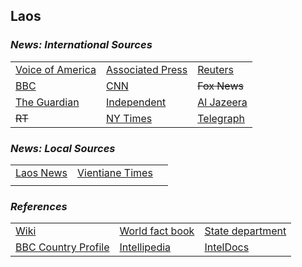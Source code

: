 ## Laos ##

### _News: International Sources_ ###
|   |   |   |
| --- | --- | --- |
| [Voice of America](https://www.voanews.com/search?search_api_fulltext=Laos&type=1&sort_by=publication_time) | [Associated Press](https://apnews.com/Laos) | [Reuters](https://www.reuters.com/search/news?sortBy=&dateRange=&blob=laos) |
| [BBC](https://www.bbc.com/news/topics/c302m85q5jjt/laos) | [CNN](https://www.cnn.com/search/?q=Laos&size=10&type=article) | ~~Fox News~~ |
| [The Guardian](https://www.theguardian.com/world/laos)  | [Independent](https://www.independent.co.uk/topic/laos) | [Al Jazeera](https://www.aljazeera.com/topics/country/laos.html) |
| ~~RT~~ | [NY Times](https://www.nytimes.com/topic/destination/laos) | [Telegraph](https://www.telegraph.co.uk/laos/) |

### _News: Local Sources_ ###
|   |   |   |
| --- | --- | --- |
| [Laos News](https://www.laosnews.net/) | [Vientiane Times](http://www.vientianetimes.com/Headlines.html) |  |
|  |  |  |


### _References_ ###
|   |   |   |
| --- | --- | --- |
| [Wiki](https://en.wikipedia.org/wiki/Laos) | [World fact book](https://www.cia.gov/library/publications/the-world-factbook/geos/la.html) | [State department](https://www.state.gov/countries-areas/laos/) |
| [BBC Country Profile](https://www.bbc.co.uk/news/world-asia-pacific-15351898) | [Intellipedia](https://intellipedia.intelink.gov/wiki/Laos) | [IntelDocs](https://inteldocs.intelink.gov/search/folder?q=Laos) |
